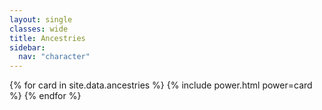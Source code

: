 ```yaml
---
layout: single
classes: wide
title: Ancestries
sidebar:
  nav: "character"
---
```


<div class="card-list">
  {% for card in site.data.ancestries %}
    {% include power.html power=card %}
  {% endfor %}
</div>